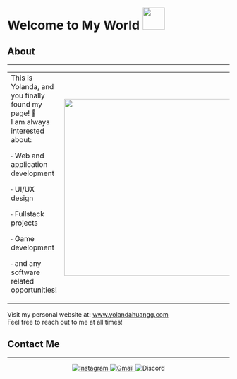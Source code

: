 
  <h1> Welcome to My World <img src="https://i.pinimg.com/originals/de/68/bc/de68bcd3cec52fc34109b643fbc96949.gif" width="50px"> </h1>
  </div>

  ## About
  -------------------
  <body>
    <table class="noborder">
      <tr>
        <td class="noborder">
          This is Yolanda, and you finally found my page! 🤫 <br/>
          I am always interested about: <br/>
          <p>∙ Web and application development </p>
          <p>∙ UI/UX design </p>
          <p>∙ Fullstack projects </p>
          <p>∙ Game development </p>
          <p>∙ and any software related opportunities! </p>
        </td>
        <td class="noborder"><img src="https://media3.giphy.com/media/U8wCBLhkjNknS/giphy.gif" width="400px"></td>
      </tr>
  </table>
</body>
          

  
  Visit my personal website at: www.yolandahuangg.com <br />
  Feel free to reach out to me at all times! <br />
  </div>


  ## Contact Me
  -------------------

  <div>
  <div align="center">

  <a href="https://www.instagram.com/yolandahuangg//">![Instagram](https://img.shields.io/badge/yolandahuangg-%23E4405F.svg?style=for-the-badge&logo=Instagram&logoColor=white) </a>
  <a href="mailto:yolandahuang2004@gmail.com">![Gmail](https://img.shields.io/badge/yolandahuang2004-%231DA1F2.svg?style=for-the-badge&logo=Gmail&logoColor=white) </a> 
  ![Discord](https://img.shields.io/badge/SpaceOddity%235841-%237289DA.svg?style=for-the-badge&logo=discord&logoColor=white) 
  
